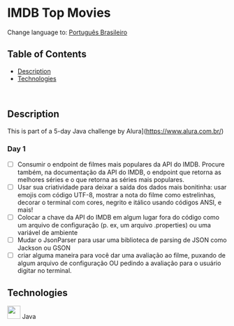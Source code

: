 # IMDB Top Movies

Change language to: [Português Brasileiro](./LEIAME.md)

## Table of Contents

* [Description](#description)
* [Technologies](#technologies)

<br>

## Description

This is part of a 5-day Java challenge by Alura](https://www.alura.com.br/)

### Day 1

- [ ] Consumir o endpoint de filmes mais populares da API do IMDB. Procure também, na documentação da API do IMDB, o endpoint que retorna as melhores séries e o que retorna as séries mais populares.
- [ ] Usar sua criatividade para deixar a saída dos dados mais bonitinha: usar emojis com código UTF-8, mostrar a nota do filme como estrelinhas, decorar o terminal com cores, negrito e itálico usando códigos ANSI, e mais!
- [ ] Colocar a chave da API do IMDB em algum lugar fora do código como um arquivo de configuração (p. ex, um arquivo .properties) ou uma variável de ambiente
- [ ] Mudar o JsonParser para usar uma biblioteca de parsing de JSON como Jackson ou GSON
- [ ] criar alguma maneira para você dar uma avaliação ao filme, puxando de algum arquivo de configuração OU pedindo a avaliação para o usuário digitar no terminal.

## Technologies
            
<div>
  <img src="https://cdn.jsdelivr.net/gh/devicons/devicon/icons/java/java-original.svg" width=30px/>
  Java
</div>
